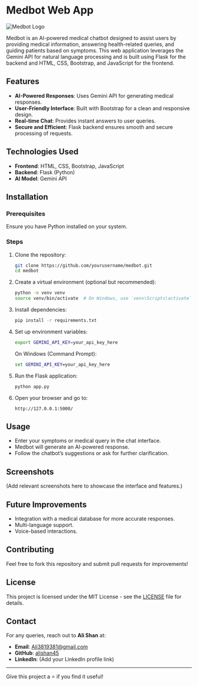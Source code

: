 # Medbot Web App

![Medbot Logo](image.png)

Medbot is an AI-powered medical chatbot designed to assist users by providing medical information, answering health-related queries, and guiding patients based on symptoms. This web application leverages the Gemini API for natural language processing and is built using Flask for the backend and HTML, CSS, Bootstrap, and JavaScript for the frontend.

## Features
- **AI-Powered Responses**: Uses Gemini API for generating medical responses.
- **User-Friendly Interface**: Built with Bootstrap for a clean and responsive design.
- **Real-time Chat**: Provides instant answers to user queries.
- **Secure and Efficient**: Flask backend ensures smooth and secure processing of requests.

## Technologies Used
- **Frontend**: HTML, CSS, Bootstrap, JavaScript
- **Backend**: Flask (Python)
- **AI Model**: Gemini API

## Installation

### Prerequisites
Ensure you have Python installed on your system.

### Steps
1. Clone the repository:
   ```bash
   git clone https://github.com/yourusername/medbot.git
   cd medbot
   ```

2. Create a virtual environment (optional but recommended):
   ```bash
   python -m venv venv
   source venv/bin/activate  # On Windows, use `venv\Scripts\activate`
   ```

3. Install dependencies:
   ```bash
   pip install -r requirements.txt
   ```

4. Set up environment variables:
   ```bash
   export GEMINI_API_KEY=your_api_key_here
   ```
   On Windows (Command Prompt):
   ```cmd
   set GEMINI_API_KEY=your_api_key_here
   ```

5. Run the Flask application:
   ```bash
   python app.py
   ```

6. Open your browser and go to:
   ```
   http://127.0.0.1:5000/
   ```

## Usage
- Enter your symptoms or medical query in the chat interface.
- Medbot will generate an AI-powered response.
- Follow the chatbot’s suggestions or ask for further clarification.

## Screenshots
(Add relevant screenshots here to showcase the interface and features.)

## Future Improvements
- Integration with a medical database for more accurate responses.
- Multi-language support.
- Voice-based interactions.

## Contributing
Feel free to fork this repository and submit pull requests for improvements!

## License
This project is licensed under the MIT License - see the [LICENSE](LICENSE) file for details.

## Contact
For any queries, reach out to **Ali Shan** at:
- **Email**: Ali3819381@gmail.com
- **GitHub**: [alishan45](https://github.com/alishan45)
- **LinkedIn**: (Add your LinkedIn profile link)

---

Give this project a ⭐ if you find it useful!
